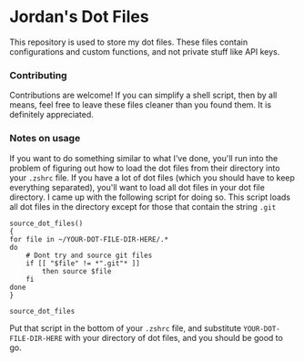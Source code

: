 # Jordan's Dot Files
This repository is used to store my dot files. These files contain 
configurations and custom functions, and not private stuff like API keys.

### Contributing
Contributions are welcome! If you can simplify a shell script, then by all
means, feel free to leave these files cleaner than you found them. It is
definitely appreciated.

### Notes on usage
If you want to do something similar to what I've done, you'll run into the 
problem of figuring out how to load the dot files from their directory into
your `.zshrc` file. If you have a lot of dot files (which you should have to 
keep everything separated), you'll want to load all dot files in your dot file
directory. I came up with the following script for doing so. This script loads
all dot files in the directory except for those that contain the string `.git`

```shell
source_dot_files()
{
for file in ~/YOUR-DOT-FILE-DIR-HERE/.*
do
    # Dont try and source git files
    if [[ "$file" != *".git"* ]]
        then source $file
    fi
done
}

source_dot_files
```

Put that script in the bottom of your `.zshrc` file, and substitute 
`YOUR-DOT-FILE-DIR-HERE` with your directory of dot files, and you should be
good to go.
